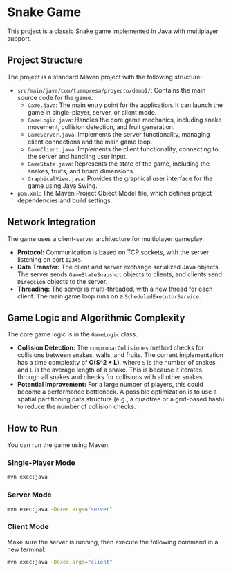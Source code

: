 # Snake Game

This project is a classic Snake game implemented in Java with multiplayer support.

## Project Structure

The project is a standard Maven project with the following structure:

*   `src/main/java/com/tuempresa/proyecto/demo1/`: Contains the main source code for the game.
    *   `Game.java`: The main entry point for the application. It can launch the game in single-player, server, or client mode.
    *   `GameLogic.java`: Handles the core game mechanics, including snake movement, collision detection, and fruit generation.
    *   `GameServer.java`: Implements the server functionality, managing client connections and the main game loop.
    *   `GameClient.java`: Implements the client functionality, connecting to the server and handling user input.
    *   `GameState.java`: Represents the state of the game, including the snakes, fruits, and board dimensions.
    *   `GraphicalView.java`: Provides the graphical user interface for the game using Java Swing.
*   `pom.xml`: The Maven Project Object Model file, which defines project dependencies and build settings.

## Network Integration

The game uses a client-server architecture for multiplayer gameplay.

*   **Protocol:** Communication is based on TCP sockets, with the server listening on port `12345`.
*   **Data Transfer:** The client and server exchange serialized Java objects. The server sends `GameStateSnapshot` objects to clients, and clients send `Direccion` objects to the server.
*   **Threading:** The server is multi-threaded, with a new thread for each client. The main game loop runs on a `ScheduledExecutorService`.

## Game Logic and Algorithmic Complexity

The core game logic is in the `GameLogic` class.

*   **Collision Detection:** The `comprobarColisiones` method checks for collisions between snakes, walls, and fruits. The current implementation has a time complexity of **O(S^2 * L)**, where `S` is the number of snakes and `L` is the average length of a snake. This is because it iterates through all snakes and checks for collisions with all other snakes.
*   **Potential Improvement:** For a large number of players, this could become a performance bottleneck. A possible optimization is to use a spatial partitioning data structure (e.g., a quadtree or a grid-based hash) to reduce the number of collision checks.

## How to Run

You can run the game using Maven.

### Single-Player Mode

```bash
mvn exec:java
```

### Server Mode

```bash
mvn exec:java -Dexec.args="server"
```

### Client Mode

Make sure the server is running, then execute the following command in a new terminal:

```bash
mvn exec:java -Dexec.args="client"
```
